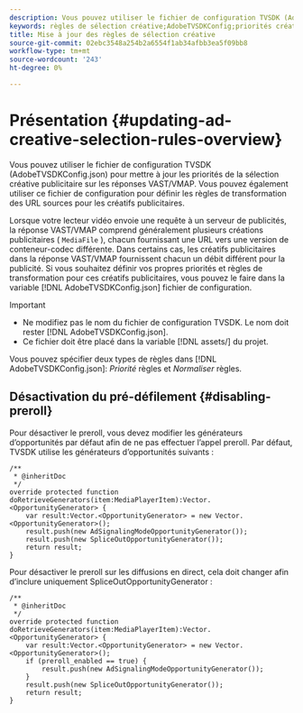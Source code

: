 ```yaml
---
description: Vous pouvez utiliser le fichier de configuration TVSDK (AdobeTVSDKConfig.json) pour mettre à jour les priorités de la sélection créative publicitaire sur les réponses VAST/VMAP. Vous pouvez également utiliser ce fichier de configuration pour définir les règles de transformation des URL sources pour les créatifs publicitaires.
keywords: règles de sélection créative;AdobeTVSDKConfig;priorités créatives;règles de transformation
title: Mise à jour des règles de sélection créative
source-git-commit: 02ebc3548a254b2a6554f1ab34afbb3ea5f09bb8
workflow-type: tm+mt
source-wordcount: '243'
ht-degree: 0%

---
```


# Présentation {#updating-ad-creative-selection-rules-overview}

Vous pouvez utiliser le fichier de configuration TVSDK (AdobeTVSDKConfig.json) pour mettre à jour les priorités de la sélection créative publicitaire sur les réponses VAST/VMAP. Vous pouvez également utiliser ce fichier de configuration pour définir les règles de transformation des URL sources pour les créatifs publicitaires.

Lorsque votre lecteur vidéo envoie une requête à un serveur de publicités, la réponse VAST/VMAP comprend généralement plusieurs créations publicitaires ( `MediaFile` ), chacun fournissant une URL vers une version de conteneur-codec différente. Dans certains cas, les créatifs publicitaires dans la réponse VAST/VMAP fournissent chacun un débit différent pour la publicité. Si vous souhaitez définir vos propres priorités et règles de transformation pour ces créatifs publicitaires, vous pouvez le faire dans la variable [!DNL AdobeTVSDKConfig.json] fichier de configuration.

>[!IMPORTANT]
>
>* Ne modifiez pas le nom du fichier de configuration TVSDK. Le nom doit rester [!DNL AdobeTVSDKConfig.json].
>* Ce fichier doit être placé dans la variable [!DNL assets/] du projet.
>

Vous pouvez spécifier deux types de règles dans [!DNL AdobeTVSDKConfig.json]: *Priorité* règles et *Normaliser* règles.

## Désactivation du pré-défilement {#disabling-preroll}

Pour désactiver le preroll, vous devez modifier les générateurs d’opportunités par défaut afin de ne pas effectuer l’appel preroll. Par défaut, TVSDK utilise les générateurs d’opportunités suivants :

```
/** 
 * @inheritDoc 
 */ 
override protected function doRetrieveGenerators(item:MediaPlayerItem):Vector.<OpportunityGenerator> { 
    var result:Vector.<OpportunityGenerator> = new Vector.<OpportunityGenerator>(); 
    result.push(new AdSignalingModeOpportunityGenerator()); 
    result.push(new SpliceOutOpportunityGenerator()); 
    return result; 
} 
```

Pour désactiver le preroll sur les diffusions en direct, cela doit changer afin d’inclure uniquement SpliceOutOpportunityGenerator :

```
/** 
 * @inheritDoc 
 */ 
override protected function doRetrieveGenerators(item:MediaPlayerItem):Vector.<OpportunityGenerator> { 
    var result:Vector.<OpportunityGenerator> = new Vector.<OpportunityGenerator>(); 
    if (preroll_enabled == true) { 
        result.push(new AdSignalingModeOpportunityGenerator()); 
    } 
    result.push(new SpliceOutOpportunityGenerator()); 
    return result; 
}
```
